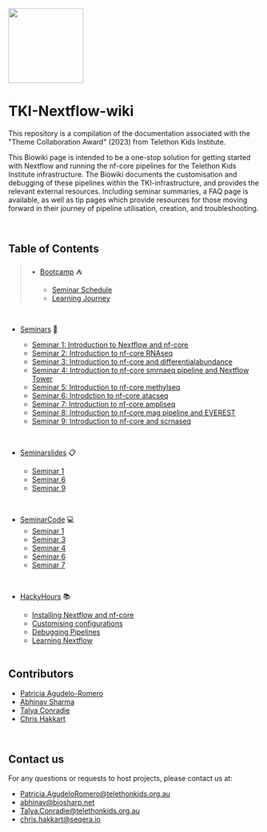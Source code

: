 <img src="https://giving.telethonkids.org.au/globalassets/media/images/type-of-image/logos/tel.svg" width="150" height="150"> 

# TKI-Nextflow-wiki
This repository is a compilation of the documentation associated with the "Theme Collaboration Award" (2023) from Telethon Kids Institute.

<!-- Scope: -->
This Biowiki page is intended to be a one-stop solution for getting started with Nextflow and running the nf-core pipelines for the Telethon Kids Institute infrastructure. The Biowiki documents the customisation and debugging of these pipelines within the TKI-infrastructure, and provides the relevant external resources. Including seminar summaries, a FAQ page is available, as well as tip pages which provide resources for those moving forward in their journey of pipeline utilisation, creation, and troubleshooting.

<br>

## Table of Contents

>* [Bootcamp](./Bootcamp/) :tent:
>
>    * [Seminar Schedule](./Bootcamp/Schedule.md)
>    * [Learning Journey](./Bootcamp/Learning_Journey.md)
>

<br>

* [Seminars](./Seminars) :movie_camera:

    * [Seminar 1: Introduction to Nextflow and nf-core](./Seminars/01_Introduction.md#seminar-1-introduction-to-nextflow-and-nf-core) 
    * [Seminar 2: Introduction to nf-core RNAseq](./Seminars/02_nf-core_and_rnaseq.md)
    * [Seminar 3: Introduction to nf-core and differentialabundance](./Seminars/03_nf-core_and_differentialabundance.md)
    * [Seminar 4: Introduction to nf-core smrnaeq pipeline and Nextflow Tower](./Seminars/04_nf-core_smrnaseq_and_tower-nf.md)
    * [Seminar 5: Introduction to nf-core methylseq](./Seminars/05_nf-core_and_methylseq.md)
    * [Seminar 6: Introdction to nf-core atacseq](./Seminars/06_nf-core_and_atacseq.md)
    * [Seminar 7: Introduction to nf-core ampliseq](./Seminars/07_nf-core_and_ampliseq.md)
    * [Seminar 8: Introduction to nf-core mag pipeline and EVEREST](./Seminars/08_nf-core_and_mag_EVEREST.md)
    * [Seminar 9: Introduction to nf-core and scrnaseq](./Seminars/09_nf-core_and_scrnaseq.md)

<br>

* [Seminarslides](./Seminars/_slides) :clipboard:

    * [Seminar 1](./Seminars/_slides/01_Seminar.pdf)
    * [Seminar 6](./Seminars/_slides/06_Seminar_atacseq.pdf)
    * [Seminar 9](./Seminars/_slides/09_Seminar_scrnaseq.pdf)

<br>

* [SeminarCode](./SeminarCode) :computer:
    * [Seminar 1](./SeminarCode/01_seminar.md)
    * [Seminar 3](./SeminarCode/03_seminar.md)
	* [Seminar 4](./SeminarCode/04_seminar.md)
    * [Seminar 6](./SeminarCode/06_seminar.md)
    * [Seminar 7](./SeminarCode/07_seminar.md)

<br>
 
* [HackyHours](./HackyHours) :books:

    * [Installing Nextflow and nf-core](./HackyHours/01_Installing_Nextflow_and_NF_Core.md)
    * [Customising configurations](./HackyHours/02_Customising_Configurations.md)
    * [Debugging Pipelines](./HackyHours/Debugging_Pipelines.md)
    * [Learning Nextflow](./HackyHours/Learning_Nextflow.md) 

    <br>
    

## Contributors

- [Patricia Agudelo-Romero](https://github.com/agudeloromero)
- [Abhinav Sharma](https://github.com/abhi18av)
- [Talya Conradie](https://github.com/t4ly4)
- [Chris Hakkart](https://github.com/christopher-hakkaart)

<br>

## Contact us

For any questions or requests to host projects, please contact us at:
- Patricia.AgudeloRomero@telethonkids.org.au
- abhinav@biosharp.net
- Talya.Conradie@telethonkids.org.au
- chris.hakkart@seqera.io




